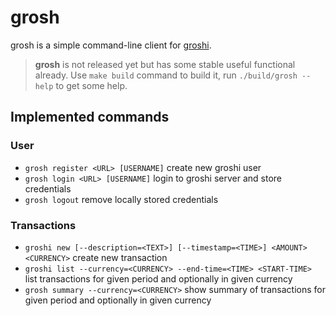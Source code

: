 # grosh
grosh is a simple command-line client for [groshi](https://github.com/groshi-project).
> **grosh** is not released yet but has some stable useful functional already.
> Use `make build` command to build it, run `./build/grosh --help` to get some help.

## Implemented commands
### User
* `grosh register <URL> [USERNAME]` create new groshi user
* `grosh login <URL> [USERNAME]` login to groshi server and store credentials
* `grosh logout` remove locally stored credentials

### Transactions
* `groshi new [--description=<TEXT>] [--timestamp=<TIME>] <AMOUNT> <CURRENCY>` create new transaction
* `groshi list --currency=<CURRENCY> --end-time=<TIME> <START-TIME>` list transactions for given period and optionally in given currency
* `grosh summary --currency=<CURRENCY>` show summary of transactions for given period and optionally in given currency